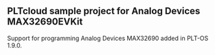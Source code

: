 ## PLTcloud sample project for Analog Devices MAX32690EVKit

Support for programming Analog Devices MAX32690 added in PLT-OS 1.9.0.
